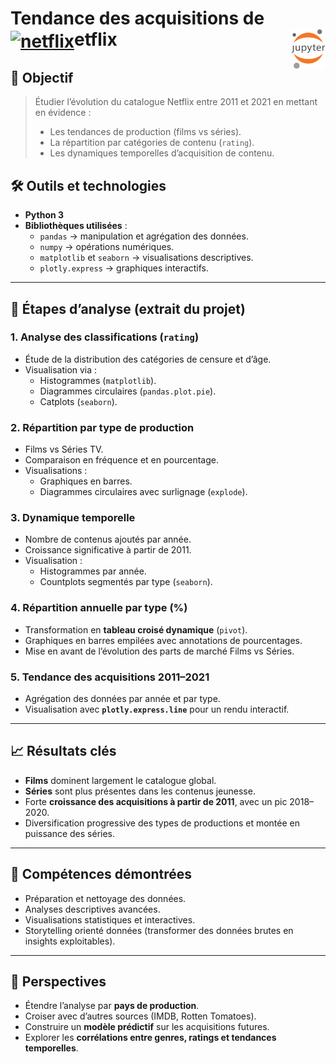 # Tendance des acquisitions de <a href="#"><img align="center" src="https://upload.wikimedia.org/wikipedia/commons/0/0c/Netflix_2015_N_logo.svg?uselang=fr" alt="netflix" height="36"></a>etflix<a href="../"><img align="right" src="https://github.com/MiKL5/Python/raw/master/assets/logo/Jupyter.svg" alt="Jupyter" height="64px"></a></h1>
## 🎯 Objectif
> Étudier l’évolution du catalogue Netflix entre 2011 et 2021 en mettant en évidence :
> - Les tendances de production (films vs séries).
> - La répartition par catégories de contenu (`rating`).
> - Les dynamiques temporelles d’acquisition de contenu.
## 🛠️ Outils et technologies
- **Python 3**
- **Bibliothèques utilisées** :
  - `pandas` → manipulation et agrégation des données.
  - `numpy` → opérations numériques.
  - `matplotlib` et `seaborn` → visualisations descriptives.
  - `plotly.express` → graphiques interactifs.
___
## 🔄 Étapes d’analyse (extrait du projet)
### 1. Analyse des classifications (`rating`)
- Étude de la distribution des catégories de censure et d’âge.
- Visualisation via :
  - Histogrammes (`matplotlib`).
  - Diagrammes circulaires (`pandas.plot.pie`).
  - Catplots (`seaborn`).
### 2. Répartition par type de production
- Films vs Séries TV.
- Comparaison en fréquence et en pourcentage.
- Visualisations :
  - Graphiques en barres.
  - Diagrammes circulaires avec surlignage (`explode`).
### 3. Dynamique temporelle
- Nombre de contenus ajoutés par année.
- Croissance significative à partir de 2011.
- Visualisation :
  - Histogrammes par année.
  - Countplots segmentés par type (`seaborn`).
### 4. Répartition annuelle par type (%)
- Transformation en **tableau croisé dynamique** (`pivot`).
- Graphiques en barres empilées avec annotations de pourcentages.
- Mise en avant de l’évolution des parts de marché Films vs Séries.
### 5. Tendance des acquisitions 2011–2021
- Agrégation des données par année et par type.
- Visualisation avec **`plotly.express.line`** pour un rendu interactif.
___
## 📈 Résultats clés
- **Films** dominent largement le catalogue global.
- **Séries** sont plus présentes dans les contenus jeunesse.
- Forte **croissance des acquisitions à partir de 2011**, avec un pic 2018–2020.
- Diversification progressive des types de productions et montée en puissance des séries.
---
## 🤝 Compétences démontrées
- Préparation et nettoyage des données.
- Analyses descriptives avancées.
- Visualisations statistiques et interactives.
- Storytelling orienté données (transformer des données brutes en insights exploitables).
---
## 🚀 Perspectives
- Étendre l’analyse par **pays de production**.
- Croiser avec d’autres sources (IMDB, Rotten Tomatoes).
- Construire un **modèle prédictif** sur les acquisitions futures.
- Explorer les **corrélations entre genres, ratings et tendances temporelles**.
